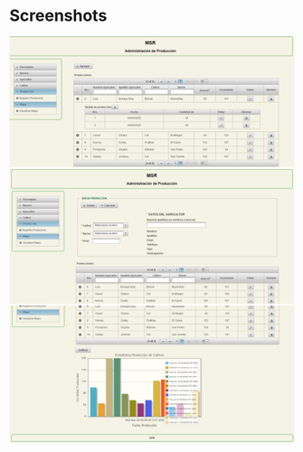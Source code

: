 # Screenshots

![Test Image 1](https://github.com/developerJhonAlon/LocalizacionCultivo/blob/master/docs/screenshot1.png)
![Test Image 2](https://github.com/developerJhonAlon/LocalizacionCultivo/blob/master/docs/screenshot2.png)
![Test Image 3](https://github.com/developerJhonAlon/LocalizacionCultivo/blob/master/docs/screenshot3.png)
